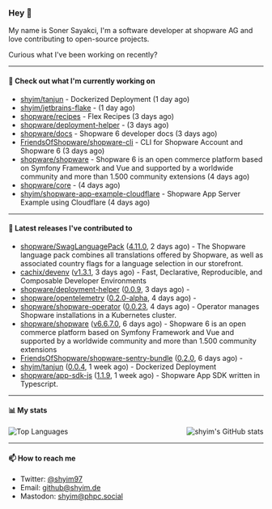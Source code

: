 ### Hey 👋

My name is Soner Sayakci, I'm a software developer at shopware AG and love contributing to open-source projects.

Curious what I've been working on recently?

---

#### 👷 Check out what I'm currently working on

- [shyim/tanjun](https://github.com/shyim/tanjun) - Dockerized Deployment (1 day ago)
- [shyim/jetbrains-flake](https://github.com/shyim/jetbrains-flake) -  (1 day ago)
- [shopware/recipes](https://github.com/shopware/recipes) - Flex Recipes (3 days ago)
- [shopware/deployment-helper](https://github.com/shopware/deployment-helper) -  (3 days ago)
- [shopware/docs](https://github.com/shopware/docs) - Shopware 6 developer docs (3 days ago)
- [FriendsOfShopware/shopware-cli](https://github.com/FriendsOfShopware/shopware-cli) - CLI for Shopware Account and Shopware 6 (3 days ago)
- [shopware/shopware](https://github.com/shopware/shopware) - Shopware 6 is an open commerce platform based on Symfony Framework and Vue and supported by a worldwide community and more than 1.500 community extensions (4 days ago)
- [shopware/core](https://github.com/shopware/core) -  (4 days ago)
- [shyim/shopware-app-example-cloudflare](https://github.com/shyim/shopware-app-example-cloudflare) - Shopware App Server Example using Cloudflare (4 days ago)

---

#### 🔭 Latest releases I've contributed to

- [shopware/SwagLanguagePack](https://github.com/shopware/SwagLanguagePack) ([4.11.0](https://github.com/shopware/SwagLanguagePack/releases/tag/4.11.0), 2 days ago) - The Shopware language pack combines all translations offered by Shopware, as well as associated country flags for a language selection in our storefront.
- [cachix/devenv](https://github.com/cachix/devenv) ([v1.3.1](https://github.com/cachix/devenv/releases/tag/v1.3.1), 3 days ago) - Fast, Declarative, Reproducible, and Composable Developer Environments
- [shopware/deployment-helper](https://github.com/shopware/deployment-helper) ([0.0.9](https://github.com/shopware/deployment-helper/releases/tag/0.0.9), 3 days ago) - 
- [shopware/opentelemetry](https://github.com/shopware/opentelemetry) ([0.2.0-alpha](https://github.com/shopware/opentelemetry/releases/tag/0.2.0-alpha), 4 days ago) - 
- [shopware/shopware-operator](https://github.com/shopware/shopware-operator) ([0.0.23](https://github.com/shopware/shopware-operator/releases/tag/0.0.23), 4 days ago) - Operator manages Shopware installations in a Kubernetes cluster.
- [shopware/shopware](https://github.com/shopware/shopware) ([v6.6.7.0](https://github.com/shopware/shopware/releases/tag/v6.6.7.0), 6 days ago) - Shopware 6 is an open commerce platform based on Symfony Framework and Vue and supported by a worldwide community and more than 1.500 community extensions
- [FriendsOfShopware/shopware-sentry-bundle](https://github.com/FriendsOfShopware/shopware-sentry-bundle) ([0.2.0](https://github.com/FriendsOfShopware/shopware-sentry-bundle/releases/tag/0.2.0), 6 days ago) - 
- [shyim/tanjun](https://github.com/shyim/tanjun) ([0.0.4](https://github.com/shyim/tanjun/releases/tag/0.0.4), 1 week ago) - Dockerized Deployment
- [shopware/app-sdk-js](https://github.com/shopware/app-sdk-js) ([1.1.9](https://github.com/shopware/app-sdk-js/releases/tag/1.1.9), 1 week ago) - Shopware App SDK written in Typescript.

---

#### 📊 My stats

<img align="right" alt="shyim's GitHub stats" src="https://github-readme-stats.vercel.app/api?username=shyim&count_private=1&show_icons=true&" />

![Top Languages](https://github-readme-stats.vercel.app/api/top-langs/?username=shyim)

---

#### 📫 How to reach me

- Twitter: [@shyim97](https://twitter.com/shyim97)
- Email: [github@shyim.de](mailto://github@shyim.de)
- Mastodon: <a rel="me" href="https://phpc.social/@shyim">shyim@phpc.social</a>
